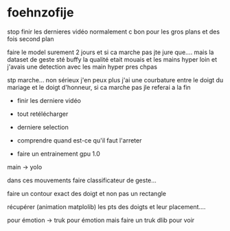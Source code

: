# foehnzofije

stop finir les dernieres vidéo normalement c bon pour les gros plans et des fois second plan

faire le model surement 2 jours et si ca marche pas jte jure que.... mais la dataset de geste sté buffy la qualité etait mouais et les mains hyper loin et j'avais une detection avec les main hyper pres chpas

stp marche... non sérieux j'en peux plus j'ai une courbature entre le doigt du mariage et le doigt d'honneur, si ca marche pas jle referai a la fin

- finir les derniere vidéo

- tout retélécharger

- derniere selection

- comprendre quand est-ce qu'il faut l'arreter 

- faire un entrainement gpu 1.0




main -> yolo

dans ces mouvements faire classificateur de geste... 

faire un contour exact des doigt et non pas un rectangle

récupérer (animation matplolib) les pts des doigts et leur placement....

pour émotion -> truk pour émotion mais faire un truk dlib pour voir
